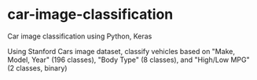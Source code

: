 # car-image-classification
Car image classification using Python, Keras

Using Stanford Cars image dataset, classify vehicles based on "Make, Model, Year" (196 classes), "Body Type" (8 classes), and "High/Low MPG" (2 classes, binary)
